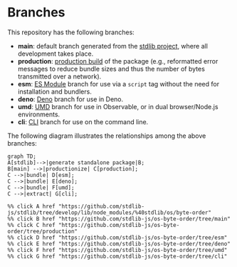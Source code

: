 <!--

@license Apache-2.0

Copyright (c) 2023 The Stdlib Authors.

Licensed under the Apache License, Version 2.0 (the "License");
you may not use this file except in compliance with the License.
You may obtain a copy of the License at

    http://www.apache.org/licenses/LICENSE-2.0

Unless required by applicable law or agreed to in writing, software
distributed under the License is distributed on an "AS IS" BASIS,
WITHOUT WARRANTIES OR CONDITIONS OF ANY KIND, either express or implied.
See the License for the specific language governing permissions and
limitations under the License.

-->

# Branches

This repository has the following branches:

-   **main**: default branch generated from the [stdlib project][stdlib-url], where all development takes place.
-   **production**: [production build][production-url] of the package (e.g., reformatted error messages to reduce bundle sizes and thus the number of bytes transmitted over a network).
-   **esm**: [ES Module][esm-url] branch for use via a `script` tag without the need for installation and bundlers.
-   **deno**: [Deno][deno-url] branch for use in Deno.
-   **umd**: [UMD][umd-url] branch for use in Observable, or in dual browser/Node.js environments.
-   **cli**: [CLI][cli-url] branch for use on the command line.

The following diagram illustrates the relationships among the above branches:

```mermaid
graph TD;
A[stdlib]-->|generate standalone package|B;
B[main] -->|productionize| C[production];
C -->|bundle| D[esm];
C -->|bundle| E[deno];
C -->|bundle| F[umd];
C -->|extract| G[cli];

%% click A href "https://github.com/stdlib-js/stdlib/tree/develop/lib/node_modules/%40stdlib/os/byte-order"
%% click B href "https://github.com/stdlib-js/os-byte-order/tree/main"
%% click C href "https://github.com/stdlib-js/os-byte-order/tree/production"
%% click D href "https://github.com/stdlib-js/os-byte-order/tree/esm"
%% click E href "https://github.com/stdlib-js/os-byte-order/tree/deno"
%% click F href "https://github.com/stdlib-js/os-byte-order/tree/umd"
%% click G href "https://github.com/stdlib-js/os-byte-order/tree/cli"
```

[stdlib-url]: https://github.com/stdlib-js/stdlib/tree/develop/lib/node_modules/%40stdlib/os/byte-order
[production-url]: https://github.com/stdlib-js/os-byte-order/tree/production
[deno-url]: https://github.com/stdlib-js/os-byte-order/tree/deno
[umd-url]: https://github.com/stdlib-js/os-byte-order/tree/umd
[esm-url]: https://github.com/stdlib-js/os-byte-order/tree/esm
[cli-url]: https://github.com/stdlib-js/os-byte-order/tree/cli
